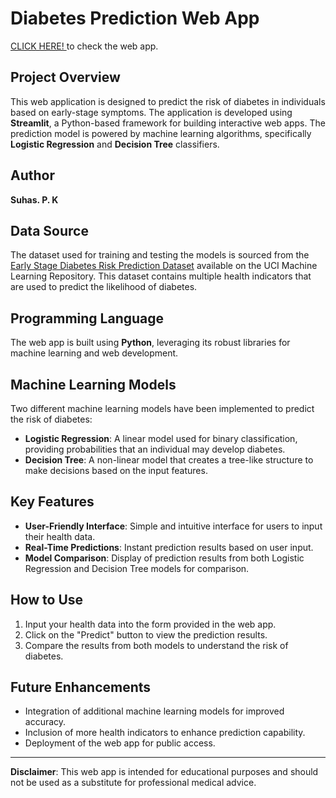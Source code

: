 # Diabetes Prediction Web App

[CLICK HERE! ](https://app-diabetes-ml-prediction.streamlit.app/) to check the web app.

## Project Overview
This web application is designed to predict the risk of diabetes in individuals based on early-stage symptoms. The application is developed using **Streamlit**, a Python-based framework for building interactive web apps. The prediction model is powered by machine learning algorithms, specifically **Logistic Regression** and **Decision Tree** classifiers.

## Author
**Suhas. P. K**

## Data Source
The dataset used for training and testing the models is sourced from the [Early Stage Diabetes Risk Prediction Dataset](https://archive.ics.uci.edu/dataset/529/early+stage+diabetes+risk+prediction+dataset) available on the UCI Machine Learning Repository. This dataset contains multiple health indicators that are used to predict the likelihood of diabetes.

## Programming Language
The web app is built using **Python**, leveraging its robust libraries for machine learning and web development.

## Machine Learning Models
Two different machine learning models have been implemented to predict the risk of diabetes:
- **Logistic Regression**: A linear model used for binary classification, providing probabilities that an individual may develop diabetes.
- **Decision Tree**: A non-linear model that creates a tree-like structure to make decisions based on the input features.

## Key Features
- **User-Friendly Interface**: Simple and intuitive interface for users to input their health data.
- **Real-Time Predictions**: Instant prediction results based on user input.
- **Model Comparison**: Display of prediction results from both Logistic Regression and Decision Tree models for comparison.

## How to Use
1. Input your health data into the form provided in the web app.
2. Click on the "Predict" button to view the prediction results.
3. Compare the results from both models to understand the risk of diabetes.

## Future Enhancements
- Integration of additional machine learning models for improved accuracy.
- Inclusion of more health indicators to enhance prediction capability.
- Deployment of the web app for public access.

---

**Disclaimer**: This web app is intended for educational purposes and should not be used as a substitute for professional medical advice.

